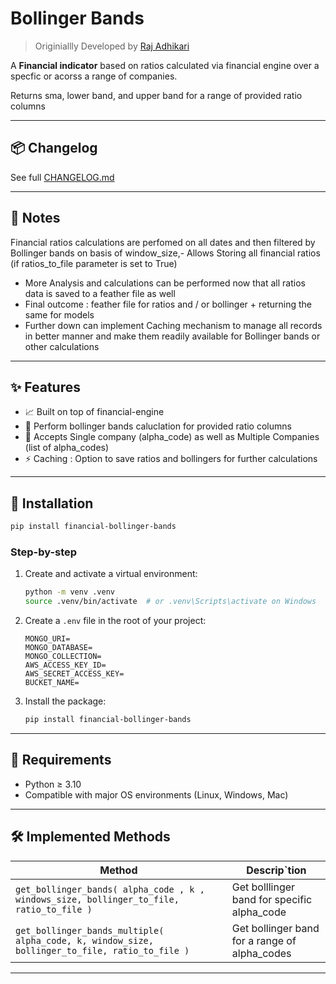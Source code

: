 # Bollinger Bands

> Originiallly Developed by [Raj Adhikari
> ](https://github.com/r-adhikari97)


A **Financial indicator** based on ratios calculated via financial engine over a specfic or acorss a range of companies.

Returns sma, lower band, and upper band for a range of provided ratio columns

---

## 📦 Changelog

See full [CHANGELOG.md](https://github.com/r-adhikari97/financial-engine/blob/main/CHANGELOG.md)

---

## 📝 Notes

Financial ratios calculations are perfomed on all dates and then filtered by Bollinger bands on basis of window_size,- Allows Storing all financial ratios (if ratios_to_file parameter is set to True)

- More Analysis and calculations can be performed now that all ratios data is saved to a feather file as well
- Final outcome : feather file for ratios and / or bollinger + returning the same for models
- Further down can implement Caching mechanism to  manage all records in better manner and make them readily available for Bollinger bands or other calculations

---

## ✨ Features

- 📈 Built on top of financial-engine
- 🔁 Perform bollinger bands caluclation for provided ratio columns
- 🚗 Accepts Single company (alpha_code) as well as Multiple Companies (list of alpha_codes)
- ⚡ Caching : Option to save ratios and bollingers for further calculations

---

## 🚀 Installation

```bash
pip install financial-bollinger-bands
```

### Step-by-step

1. Create and activate a virtual environment:

   ```bash
   python -m venv .venv
   source .venv/bin/activate  # or .venv\Scripts\activate on Windows
   ```
2. Create a `.env` file in the root of your project:

   ```dotenv
   MONGO_URI=
   MONGO_DATABASE=
   MONGO_COLLECTION=
   AWS_ACCESS_KEY_ID=
   AWS_SECRET_ACCESS_KEY=
   BUCKET_NAME=
   ```
3. Install the package:

   ```bash
   pip install financial-bollinger-bands
   ```

---

## 🐍 Requirements

- Python ≥ 3.10
- Compatible with major OS environments (Linux, Windows, Mac)

---

## 🛠 Implemented Methods

| Method                                                                                           | Descrip`tion                                  |
| ------------------------------------------------------------------------------------------------ | --------------------------------------------- |
| `get_bollinger_bands( alpha_code , k , windows_size, bollinger_to_file, ratio_to_file )`       | Get bolllinger band for specific alpha_code   |
| `get_bollinger_bands_multiple( alpha_code, k, window_size, bollinger_to_file, ratio_to_file )` | Get bollinger band for a range of alpha_codes |

---
